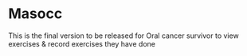 # Masocc
This is the final version to be released for Oral cancer survivor to view exercises & record exercises they have done
